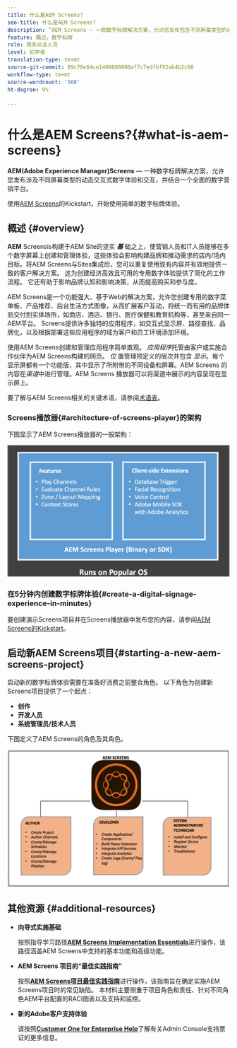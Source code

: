 ```yaml
---
title: 什么是AEM Screens?
seo-title: 什么是AEM Screens?
description: “AEM Screens — 一款数字标牌解决方案，允许您发布包含不同屏幕类型的动态交互式数字体验和互动，并结合一个全面的数字营销平台。”
feature: 概述，数字标牌
role: 商务从业人员
level: 初学者
translation-type: tm+mt
source-git-commit: 89c70e64ce1409888800af7c7edfbf92ab4b2c68
workflow-type: tm+mt
source-wordcount: '560'
ht-degree: 9%

---
```



# 什么是AEM Screens?{#what-is-aem-screens}

**AEM(Adobe Experience Manager)Screens**  — 一种数字标牌解决方案，允许您发布涉及不同屏幕类型的动态交互式数字体验和交互，并结合一个全面的数字营销平台。

使用[AEM Screens](kickstart-for-aem-screens.md)的Kickstart，开始使用简单的数字标牌体验。

## 概述 {#overview}

**AEM** Screensis构建于AEM Site的坚实 ***基*** 础之上，使营销人员和IT人员能够在多个数字屏幕上创建和管理体验，这些体验会影响构建品牌和推动需求的店内/场内目标。将AEM Screens与Sites集成后，您可以重复使用现有内容并有效地提供一致的客户解决方案。 这为创建经济高效且可用的专用数字体验提供了简化的工作流程。 它还有助于影响品牌认知和影响决策，从而提高购买和参与度。

AEM Screens是一个功能强大、基于Web的解决方案，允许您创建专用的数字菜单板、产品推荐、后台生活方式图像，从而扩展客户互动，将统一而有用的品牌体验交付到实体场所，如商店、酒店、银行、医疗保健和教育机构等，甚至来自同一AEM平台。 Screens提供许多独特的应用程序，如交互式显示屏、路径查找、品牌化，以及根据部署这些应用程序的域为客户和员工环境添加环境。

使用AEM Screens创建和管理应用程序简单直观。 *应用程序*&#x200B;托管由客户或实施合作伙伴为AEM Screens构建的网页。 *位* 置管理预定义的层次并包含 *显示*。每个显示屏都有一个功能版，其中显示了所附带的不同设备和屏幕。AEM Screens 的内容在&#x200B;*渠道*&#x200B;中进行管理。AEM Screens 播放器可以将渠道中展示的内容呈现在显示屏上。

要了解与AEM Screens相关的关键术语，请参阅[术语表](screens-glossary.md)。

### Screens播放器{#architecture-of-screens-player}的架构

下图显示了AEM Screens播放器的一般架构：

![chlimage_1-21](assets/chlimage_1-29.png)

### 在5分钟内创建数字标牌体验{#create-a-digital-signage-experience-in-minutes}

要创建演示Screens项目并在Screens播放器中发布您的内容，请参阅[AEM Screens的Kickstart](kickstart-for-aem-screens.md)。

## 启动新AEM Screens项目{#starting-a-new-aem-screens-project}

启动新的数字标牌体验需要在准备好消费之前整合角色。 以下角色为创建新Screens项目提供了一个起点：

* **创作**
* **开发人员**
* **系统管理员/技术人员**

下图定义了AEM Screens的角色及其角色。

![chlimage_1-30](assets/chlimage_1-30.png)


## 其他资源 {#additional-resources}

* **向导式实施基础**

   按照指导学习路径&#x200B;**[AEM Screens Implementation Essentials](https://guided.adobe.com/?launch=AEM-7a#recommended/solutions/experience-manager)**&#x200B;进行操作，该路径涵盖AEM Screens中支持的基本功能和高级功能。

* **AEM Screens 项目的“最佳实践指南”**

   按照&#x200B;**[AEM Screens项目最佳实践指南](https://docs.adobe.com/content/help/zh-Hans/experience-manager-screens/using/about-guide.html)**&#x200B;进行操作，该指南旨在确定实施AEM Screens项目时的常见缺陷。 本材料主要侧重于项目角色和责任、针对不同角色AEM平台配置的RACI图表以及支持和监控。

* **新的Adobe客户支持体验**

   请按照&#x200B;**[Customer One for Enterprise Help](https://docs.adobe.com/content/help/en/customer-one/using/home.htmlhome.html#)**&#x200B;了解有关Admin Console支持票证的更多信息。

